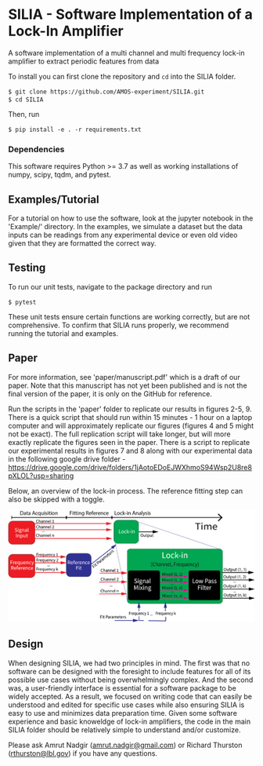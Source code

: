 # SILIA - Software Implementation of a Lock-In Amplifier

A software implementation of a multi channel and multi frequency lock-in amplifier to extract periodic features from data

To install you can first clone the repository and ```cd``` into the SILIA folder. 

~~~
$ git clone https://github.com/AMOS-experiment/SILIA.git
$ cd SILIA
~~~

Then, run
~~~ 
$ pip install -e . -r requirements.txt
~~~


### Dependencies

This software requires Python >= 3.7 as well as working installations of numpy, scipy, tqdm, and pytest. 


## Examples/Tutorial

For a tutorial on how to use the software, look at the jupyter notebook in the 'Example/' directory. In the examples, we simulate a dataset but the data inputs can be readings from any experimental device or even old video given that they are formatted the correct way.

## Testing

To run our unit tests, navigate to the package directory and run
~~~ 
$ pytest
~~~
These unit tests ensure certain functions are working correctly, but are not comprehensive. To confirm that SILIA runs properly, we recommend running the tutorial and examples. 

## Paper

For more information, see 'paper/manuscript.pdf' which is a draft of our paper. Note that this manuscript has not yet been published and is not the final version of the paper, it is only on the GitHub for reference. 

Run the scripts in the 'paper' folder to replicate our results in figures 2-5, 9. There is a quick script that should run within 15 minutes - 1 hour on a laptop computer and will approximately replicate our figures (figures 4 and 5 might not be exact). The full replication script will take longer, but will more exactly replicate the figures seen in the paper. There is a script to replicate our experimental results in figures 7 and 8 along with our experimental data in the following google drive folder - https://drive.google.com/drive/folders/1jAotoEDoEJWXhmoS94Wsp2U8re8pXLOL?usp=sharing
 
Below, an overview of the lock-in process. The reference fitting step can also be skipped with a toggle. 

![Alt text](images/general_code_diagram.png?raw=true "General Code Summary")

## Design
When designing SILIA, we had two principles in mind. The first was that no software can be designed with the foresight to include features for all of its possible use cases without being overwhelmingly complex. And the second was, a user-friendly interface is essential for a software package to be widely accepted. As a result, we focused on writing code that can easily be understood and edited for specific use cases while also ensuring SILIA is easy to use and minimizes data preparation time. Given some software experience and basic knoweldge of lock-in amplifiers, the code in the main SILIA folder should be relatively simple to understand and/or customize. 

Please ask Amrut Nadgir (amrut.nadgir@gmail.com) or Richard Thurston (rthurston@lbl.gov) if you have any questions. 
